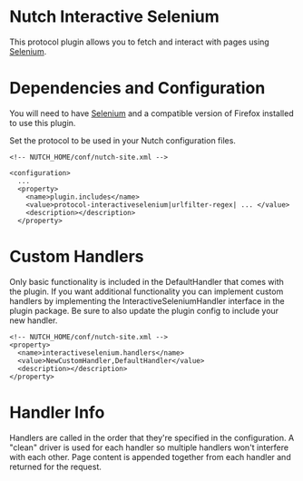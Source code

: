 Nutch Interactive Selenium
==========================

This protocol plugin allows you to fetch and interact with pages using [Selenium](http://www.seleniumhq.org/).

# Dependencies and Configuration

You will need to have [Selenium](http://www.seleniumhq.org/) and a compatible version of Firefox installed to use this plugin.

Set the protocol to be used in your Nutch configuration files.
```
<!-- NUTCH_HOME/conf/nutch-site.xml -->

<configuration>
  ...
  <property>
    <name>plugin.includes</name>
    <value>protocol-interactiveselenium|urlfilter-regex| ... </value>
    <description></description>
  </property>
```

# Custom Handlers

Only basic functionality is included in the DefaultHandler that comes with the plugin. If you want additional functionality you can implement custom handlers by implementing the InteractiveSeleniumHandler interface in the plugin package. Be sure to also update the plugin config to include your new handler.

```
<!-- NUTCH_HOME/conf/nutch-site.xml -->
<property>
  <name>interactiveselenium.handlers</name>
  <value>NewCustomHandler,DefaultHandler</value>
  <description></description>
</property>
```

# Handler Info

Handlers are called in the order that they're specified in the configuration. A "clean" driver is used for each handler so multiple handlers won't interfere with each other. Page content is appended together from each handler and returned for the request.

